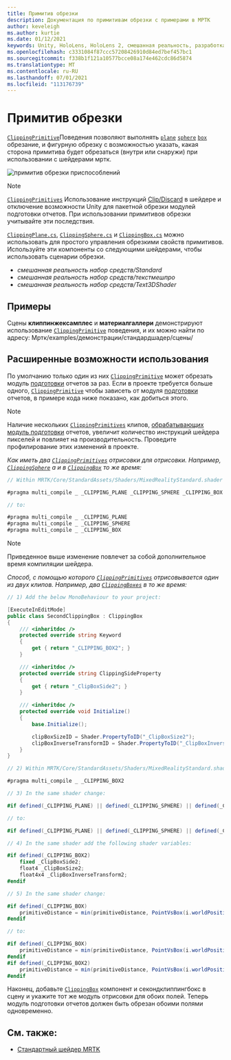 ```yaml
---
title: Примитив обрезки
description: Документация по примитивам обрезки с примерами в МРТК
author: keveleigh
ms.author: kurtie
ms.date: 01/12/2021
keywords: Unity, HoloLens, HoloLens 2, смешанная реальность, разработка, мртк, отсеченный примитив,
ms.openlocfilehash: c3331084f87ccc57208426910d84ed7bef457bc1
ms.sourcegitcommit: f338b1f121a10577bcce08a174e462cdc86d5874
ms.translationtype: MT
ms.contentlocale: ru-RU
ms.lasthandoff: 07/01/2021
ms.locfileid: "113176739"
---
```

# <a name="clipping-primitive"></a>Примитив обрезки

[`ClippingPrimitive`](xref:Microsoft.MixedReality.Toolkit.Utilities.ClippingPrimitive)Поведения позволяют выполнять [`plane`](xref:Microsoft.MixedReality.Toolkit.Utilities.ClippingPlane) [`sphere`](xref:Microsoft.MixedReality.Toolkit.Utilities.ClippingSphere) [`box`](xref:Microsoft.MixedReality.Toolkit.Utilities.ClippingBox) обрезание, и фигурную обрезку с возможностью указать, какая сторона примитива будет обрезаться (внутри или снаружи) при использовании с шейдерами мртк.

![примитив обрезки приспособлений](../images/mrtk-standard-shader/MRTK_PrimitiveClippingGizmos.gif)

> [!NOTE]
> [`ClippingPrimitives`](xref:Microsoft.MixedReality.Toolkit.Utilities.ClippingPrimitive) Использование инструкций [Clip/Discard](https://developer.download.nvidia.com/cg/clip.html) в шейдере и отключение возможности Unity для пакетной обрезки модулей подготовки отчетов. При использовании примитивов обрезки учитывайте эти последствия.

[`ClippingPlane.cs`](xref:Microsoft.MixedReality.Toolkit.Utilities.ClippingPlane), [`ClippingSphere.cs`](xref:Microsoft.MixedReality.Toolkit.Utilities.ClippingSphere) и [`ClippingBox.cs`](xref:Microsoft.MixedReality.Toolkit.Utilities.ClippingBox) можно использовать для простого управления обрезкими свойств примитивов. Используйте эти компоненты со следующими шейдерами, чтобы использовать сценарии обрезки.

- *смешанная реальность набор средств/Standard*
- *смешанная реальность набор средств/текстмешпро*
- *смешанная реальность набор средств/Text3DShader*

## <a name="examples"></a>Примеры

Сцены **клиппинжексамплес** и **материалгаллери** демонстрируют использование [`ClippingPrimitive`](xref:Microsoft.MixedReality.Toolkit.Utilities.ClippingPrimitive) поведения, и их можно найти по адресу: Мртк/examples/демонстрации/стандардшадер/сцены/

## <a name="advanced-usage"></a>Расширенные возможности использования

По умолчанию только один из них [`ClippingPrimitive`](xref:Microsoft.MixedReality.Toolkit.Utilities.ClippingPrimitive) может обрезать модуль [подготовки](https://docs.unity3d.com/ScriptReference/Renderer.html) отчетов за раз. Если в проекте требуется больше одного, [`ClippingPrimitive`](xref:Microsoft.MixedReality.Toolkit.Utilities.ClippingPrimitive) чтобы зависеть от модуля [подготовки](https://docs.unity3d.com/ScriptReference/Renderer.html)  отчетов, в примере кода ниже показано, как добиться этого.

> [!NOTE]
> Наличие нескольких [`ClippingPrimitives`](xref:Microsoft.MixedReality.Toolkit.Utilities.ClippingPrimitive) клипов, [обрабатывающих модуль подготовки](https://docs.unity3d.com/ScriptReference/Renderer.html) отчетов, увеличит количество инструкций шейдера пикселей и повлияет на производительность. Проведите профилирование этих изменений в проекте.

*Как иметь два [`ClippingPrimitives`](xref:Microsoft.MixedReality.Toolkit.Utilities.ClippingPrimitive) отрисовки для отрисовки. Например, [`ClippingSphere`](xref:Microsoft.MixedReality.Toolkit.Utilities.ClippingSphere) а и в [`ClippingBox`](xref:Microsoft.MixedReality.Toolkit.Utilities.ClippingBox) то же время:*

```C#
// Within MRTK/Core/StandardAssets/Shaders/MixedRealityStandard.shader (or another MRTK shader) change:

#pragma multi_compile _ _CLIPPING_PLANE _CLIPPING_SPHERE _CLIPPING_BOX

// to:

#pragma multi_compile _ _CLIPPING_PLANE
#pragma multi_compile _ _CLIPPING_SPHERE
#pragma multi_compile _ _CLIPPING_BOX
```

> [!NOTE]
> Приведенное выше изменение повлечет за собой дополнительное время компиляции шейдера.

*Способ, с помощью которого [`ClippingPrimitives`](xref:Microsoft.MixedReality.Toolkit.Utilities.ClippingPrimitive) отрисовывается один из двух клипов. Например, два [`ClippingBoxes`](xref:Microsoft.MixedReality.Toolkit.Utilities.ClippingBox) в то же время:*

```C#
// 1) Add the below MonoBehaviour to your project:

[ExecuteInEditMode]
public class SecondClippingBox : ClippingBox
{
    /// <inheritdoc />
    protected override string Keyword
    {
        get { return "_CLIPPING_BOX2"; }
    }

    /// <inheritdoc />
    protected override string ClippingSideProperty
    {
        get { return "_ClipBoxSide2"; }
    }

    /// <inheritdoc />
    protected override void Initialize()
    {
        base.Initialize();

        clipBoxSizeID = Shader.PropertyToID("_ClipBoxSize2");
        clipBoxInverseTransformID = Shader.PropertyToID("_ClipBoxInverseTransform2");
    }
}

// 2) Within MRTK/Core/StandardAssets/Shaders/MixedRealityStandard.shader (or another MRTK shader) add the following multi_compile pragma:

#pragma multi_compile _ _CLIPPING_BOX2

// 3) In the same shader change:

#if defined(_CLIPPING_PLANE) || defined(_CLIPPING_SPHERE) || defined(_CLIPPING_BOX)

// to:

#if defined(_CLIPPING_PLANE) || defined(_CLIPPING_SPHERE) || defined(_CLIPPING_BOX) || defined(_CLIPPING_BOX2)

// 4) In the same shader add the following shader variables:

#if defined(_CLIPPING_BOX2)
    fixed _ClipBoxSide2;
    float4 _ClipBoxSize2;
    float4x4 _ClipBoxInverseTransform2;
#endif

// 5) In the same shader change:

#if defined(_CLIPPING_BOX)
    primitiveDistance = min(primitiveDistance, PointVsBox(i.worldPosition.xyz, _ClipBoxSize.xyz, _ClipBoxInverseTransform) * _ClipBoxSide);
#endif

// to:

#if defined(_CLIPPING_BOX)
    primitiveDistance = min(primitiveDistance, PointVsBox(i.worldPosition.xyz, _ClipBoxSize.xyz, _ClipBoxInverseTransform) * _ClipBoxSide);
#endif
#if defined(_CLIPPING_BOX2)
    primitiveDistance = min(primitiveDistance, PointVsBox(i.worldPosition.xyz, _ClipBoxSize2.xyz, _ClipBoxInverseTransform2) * _ClipBoxSide2);
#endif
```

Наконец, добавьте [`ClippingBox`](xref:Microsoft.MixedReality.Toolkit.Utilities.ClippingBox) компонент и секондклиппингбокс в сцену и укажите тот же модуль отрисовки для обоих полей. Теперь модуль подготовки отчетов должен быть обрезан обоими полями одновременно.

## <a name="see-also"></a>См. также:

- [Стандартный шейдер MRTK](mrtk-standard-shader.md)
